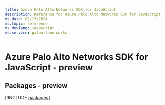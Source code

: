 ```yaml
---
title: Azure Palo Alto Networks SDK for JavaScript
description: Reference for Azure Palo Alto Networks SDK for JavaScript
ms.date: 02/13/2024
ms.topic: reference
ms.devlang: javascript
ms.service: paloaltonetworks
---
```

# Azure Palo Alto Networks SDK for JavaScript - preview
## Packages - preview
[!INCLUDE [packages](palo-alto-networks-index.md)]